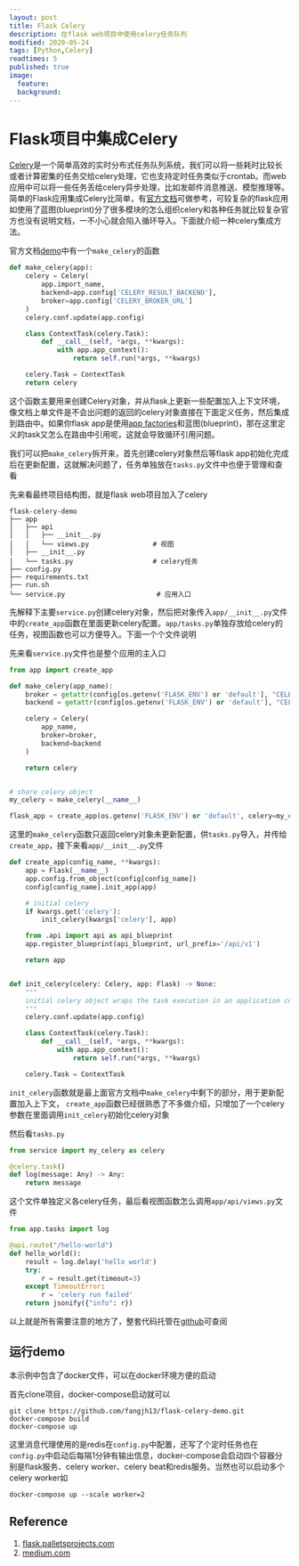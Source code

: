 ```yaml
---
layout: post
title: Flask Celery
description: 在flask web项目中使用celery任务队列
modified: 2020-05-24
tags: [Python,Celery]
readtimes: 5
published: true
image:
  feature: 
  background: 
---
```


# Flask项目中集成Celery

[Celery](https://docs.celeryproject.org/en/latest/index.html)是一个简单高效的实时分布式任务队列系统，我们可以将一些耗时比较长或者计算密集的任务交给celery处理，它也支持定时任务类似于crontab。而web应用中可以将一些任务丢给celery异步处理，比如发邮件消息推送、模型推理等。简单的Flask应用集成Celery比简单，有[官方文档](https://flask.palletsprojects.com/en/1.1.x/patterns/celery/)可做参考，可较复杂的flask应用如使用了蓝图(blueprint)分了很多模块的怎么组织celery和各种任务就比较复杂官方也没有说明文档，一不小心就会陷入循环导入。下面就介绍一种celery集成方法。

官方文档[demo](https://flask.palletsprojects.com/en/1.1.x/patterns/celery/#configure)中有一个`make_celery`的函数

```python
def make_celery(app):
    celery = Celery(
        app.import_name,
        backend=app.config['CELERY_RESULT_BACKEND'],
        broker=app.config['CELERY_BROKER_URL']
    )
    celery.conf.update(app.config)

    class ContextTask(celery.Task):
        def __call__(self, *args, **kwargs):
            with app.app_context():
                return self.run(*args, **kwargs)

    celery.Task = ContextTask
    return celery
```

这个函数主要用来创建Celery对象，并从flask上更新一些配置加入上下文环境，像文档上单文件是不会出问题的返回的celery对象直接在下面定义任务，然后集成到路由中。如果你flask app是使用[app factories](https://flask.palletsprojects.com/en/1.1.x/patterns/appfactories/)和蓝图(blueprint)，那在这里定义的task又怎么在路由中引用呢，这就会导致循环引用问题。

我们可以把`make_celery`拆开来，首先创建celery对象然后等flask app初始化完成后在更新配置，这就解决问题了，任务单独放在`tasks.py`文件中也便于管理和查看

先来看最终项目结构图，就是flask web项目加入了celery

```shell
flask-celery-demo
├── app
│   ├── api
│   │   ├── __init__.py
│   │   └── views.py                # 视图
│   ├── __init__.py
│   └── tasks.py                    # celery任务
├── config.py
├── requirements.txt
├── run.sh
└── service.py                       # 应用入口
```
先解释下主要`service.py`创建celery对象，然后把对象传入`app/__init__.py`文件中的`create_app`函数在里面更新celery配置。`app/tasks.py`单独存放给celery的任务，视图函数也可以方便导入。下面一个个文件说明

先来看`service.py`文件也是整个应用的主入口

```python
from app import create_app

def make_celery(app_name):
    broker = getattr(config[os.getenv('FLASK_ENV') or 'default'], "CELERY_BROKER_URL")
    backend = getattr(config[os.getenv('FLASK_ENV') or 'default'], "CELERY_BACKEND_URL")

    celery = Celery(
        app_name,
        broker=broker,
        backend=backend
    )

    return celery


# share celery object
my_celery = make_celery(__name__)

flask_app = create_app(os.getenv('FLASK_ENV') or 'default', celery=my_celery)
```

这里的`make_celery`函数只返回celery对象未更新配置，供`tasks.py`导入，并传给`create_app`，接下来看`app/__init__.py`文件

```python
def create_app(config_name, **kwargs):
    app = Flask(__name__)
    app.config.from_object(config[config_name])
    config[config_name].init_app(app)

    # initial celery
    if kwargs.get('celery'):
        init_celery(kwargs['celery'], app)

    from .api import api as api_blueprint
    app.register_blueprint(api_blueprint, url_prefix='/api/v1')

    return app


def init_celery(celery: Celery, app: Flask) -> None:
    """
    initial celery object wraps the task execution in an application context
    """
    celery.conf.update(app.config)

    class ContextTask(celery.Task):
        def __call__(self, *args, **kwargs):
            with app.app_context():
                return self.run(*args, **kwargs)

    celery.Task = ContextTask
```

`init_celery`函数就是最上面官方文档中`make_celery`中剩下的部分，用于更新配置加入上下文， `create_app`函数已经很熟悉了不多做介绍，只增加了一个celery参数在里面调用`init_celery`初始化celery对象

然后看`tasks.py`

```python
from service import my_celery as celery

@celery.task()
def log(message: Any) -> Any:
    return message
```

这个文件单独定义各celery任务，最后看视图函数怎么调用`app/api/views.py`文件

```python
from app.tasks import log

@api.route("/hello-world")
def hello_world():
    result = log.delay('hello world')
    try:
        r = result.get(timeout=3)
    except TimeoutError:
        r = 'celery run failed'
    return jsonify({"info": r})
```

以上就是所有需要注意的地方了，整套代码托管在[github](https://github.com/fangjh13/flask-celery-demo)可查阅

## 运行demo

本示例中包含了docker文件，可以在docker环境方便的启动

首先clone项目，docker-compose启动就可以

```shell
git clone https://github.com/fangjh13/flask-celery-demo.git
docker-compose build
docker-compose up
```

这里消息代理使用的是redis在`config.py`中配置，还写了个定时任务也在`config.py`中启动后每隔1分钟有输出信息，docker-compose会启动四个容器分别是flask服务、celery worker、celery beat和redis服务。当然也可以启动多个celery worker如

```shell
docker-compose up --scale worker=2
```

## Reference

1. [flask.palletsprojects.com](https://flask.palletsprojects.com/en/1.1.x/patterns/celery/)
2. [medium.com](https://medium.com/@frassetto.stefano/flask-celery-howto-d106958a15fe)

